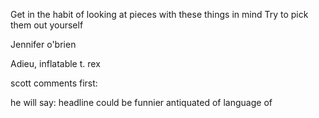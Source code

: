 
Get in the habit of looking at pieces with these things in mind
Try to pick them out yourself

Jennifer o'brien

Adieu, inflatable t. rex

scott comments first:

he will say: headline could be funnier
antiquated of language of 